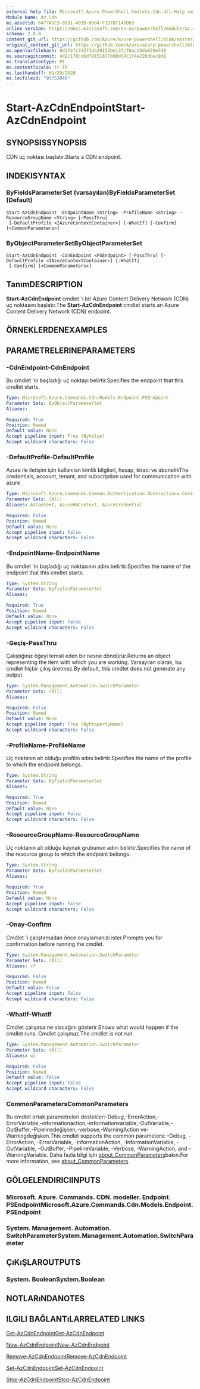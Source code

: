 ```yaml
---
external help file: Microsoft.Azure.PowerShell.Cmdlets.Cdn.dll-Help.xml
Module Name: Az.Cdn
ms.assetid: 6477ADC3-0831-493D-8904-F1D787145DD3
online version: https://docs.microsoft.com/en-us/powershell/module/az.cdn/start-azcdnendpoint
schema: 2.0.0
content_git_url: https://github.com/Azure/azure-powershell/blob/master/src/Cdn/Cdn/help/Start-AzCdnEndpoint.md
original_content_git_url: https://github.com/Azure/azure-powershell/blob/master/src/Cdn/Cdn/help/Start-AzCdnEndpoint.md
ms.openlocfilehash: 8d174fc74373ab29153be13fc78acd5da639e7d0
ms.sourcegitcommit: 4d2c178cd6df9151877b08d54c1f4a228dbec9d1
ms.translationtype: MT
ms.contentlocale: tr-TR
ms.lasthandoff: 01/29/2020
ms.locfileid: "93753040"
---
```

# <span data-ttu-id="997f7-101">Start-AzCdnEndpoint</span><span class="sxs-lookup"><span data-stu-id="997f7-101">Start-AzCdnEndpoint</span></span>

## <span data-ttu-id="997f7-102">SYNOPSIS</span><span class="sxs-lookup"><span data-stu-id="997f7-102">SYNOPSIS</span></span>
<span data-ttu-id="997f7-103">CDN uç noktası başlatır.</span><span class="sxs-lookup"><span data-stu-id="997f7-103">Starts a CDN endpoint.</span></span>

## <span data-ttu-id="997f7-104">INDEKI</span><span class="sxs-lookup"><span data-stu-id="997f7-104">SYNTAX</span></span>

### <span data-ttu-id="997f7-105">ByFieldsParameterSet (varsayılan)</span><span class="sxs-lookup"><span data-stu-id="997f7-105">ByFieldsParameterSet (Default)</span></span>
```
Start-AzCdnEndpoint -EndpointName <String> -ProfileName <String> -ResourceGroupName <String> [-PassThru]
 [-DefaultProfile <IAzureContextContainer>] [-WhatIf] [-Confirm] [<CommonParameters>]
```

### <span data-ttu-id="997f7-106">ByObjectParameterSet</span><span class="sxs-lookup"><span data-stu-id="997f7-106">ByObjectParameterSet</span></span>
```
Start-AzCdnEndpoint -CdnEndpoint <PSEndpoint> [-PassThru] [-DefaultProfile <IAzureContextContainer>] [-WhatIf]
 [-Confirm] [<CommonParameters>]
```

## <span data-ttu-id="997f7-107">Tanım</span><span class="sxs-lookup"><span data-stu-id="997f7-107">DESCRIPTION</span></span>
<span data-ttu-id="997f7-108">**Start-AzCdnEndpoint** cmdlet 'ı bir Azure Content Delivery Network (CDN) uç noktasını başlatır.</span><span class="sxs-lookup"><span data-stu-id="997f7-108">The **Start-AzCdnEndpoint** cmdlet starts an Azure Content Delivery Network (CDN) endpoint.</span></span>

## <span data-ttu-id="997f7-109">ÖRNEKLERDEN</span><span class="sxs-lookup"><span data-stu-id="997f7-109">EXAMPLES</span></span>

## <span data-ttu-id="997f7-110">PARAMETRELERINE</span><span class="sxs-lookup"><span data-stu-id="997f7-110">PARAMETERS</span></span>

### <span data-ttu-id="997f7-111">-CdnEndpoint</span><span class="sxs-lookup"><span data-stu-id="997f7-111">-CdnEndpoint</span></span>
<span data-ttu-id="997f7-112">Bu cmdlet 'in başladığı uç noktayı belirtir.</span><span class="sxs-lookup"><span data-stu-id="997f7-112">Specifies the endpoint that this cmdlet starts.</span></span>

```yaml
Type: Microsoft.Azure.Commands.Cdn.Models.Endpoint.PSEndpoint
Parameter Sets: ByObjectParameterSet
Aliases:

Required: True
Position: Named
Default value: None
Accept pipeline input: True (ByValue)
Accept wildcard characters: False
```

### <span data-ttu-id="997f7-113">-DefaultProfile</span><span class="sxs-lookup"><span data-stu-id="997f7-113">-DefaultProfile</span></span>
<span data-ttu-id="997f7-114">Azure ile iletişim için kullanılan kimlik bilgileri, hesap, kiracı ve abonelik</span><span class="sxs-lookup"><span data-stu-id="997f7-114">The credentials, account, tenant, and subscription used for communication with azure</span></span>

```yaml
Type: Microsoft.Azure.Commands.Common.Authentication.Abstractions.Core.IAzureContextContainer
Parameter Sets: (All)
Aliases: AzContext, AzureRmContext, AzureCredential

Required: False
Position: Named
Default value: None
Accept pipeline input: False
Accept wildcard characters: False
```

### <span data-ttu-id="997f7-115">-EndpointName</span><span class="sxs-lookup"><span data-stu-id="997f7-115">-EndpointName</span></span>
<span data-ttu-id="997f7-116">Bu cmdlet 'in başladığı uç noktasının adını belirtir.</span><span class="sxs-lookup"><span data-stu-id="997f7-116">Specifies the name of the endpoint that this cmdlet starts.</span></span>

```yaml
Type: System.String
Parameter Sets: ByFieldsParameterSet
Aliases:

Required: True
Position: Named
Default value: None
Accept pipeline input: False
Accept wildcard characters: False
```

### <span data-ttu-id="997f7-117">-Geçiş</span><span class="sxs-lookup"><span data-stu-id="997f7-117">-PassThru</span></span>
<span data-ttu-id="997f7-118">Çalıştığınız öğeyi temsil eden bir nesne döndürür.</span><span class="sxs-lookup"><span data-stu-id="997f7-118">Returns an object representing the item with which you are working.</span></span>
<span data-ttu-id="997f7-119">Varsayılan olarak, bu cmdlet hiçbir çıkış üretmez.</span><span class="sxs-lookup"><span data-stu-id="997f7-119">By default, this cmdlet does not generate any output.</span></span>

```yaml
Type: System.Management.Automation.SwitchParameter
Parameter Sets: (All)
Aliases:

Required: False
Position: Named
Default value: None
Accept pipeline input: True (ByPropertyName)
Accept wildcard characters: False
```

### <span data-ttu-id="997f7-120">-ProfileName</span><span class="sxs-lookup"><span data-stu-id="997f7-120">-ProfileName</span></span>
<span data-ttu-id="997f7-121">Uç noktanın ait olduğu profilin adını belirtir.</span><span class="sxs-lookup"><span data-stu-id="997f7-121">Specifies the name of the profile to which the endpoint belongs.</span></span>

```yaml
Type: System.String
Parameter Sets: ByFieldsParameterSet
Aliases:

Required: True
Position: Named
Default value: None
Accept pipeline input: False
Accept wildcard characters: False
```

### <span data-ttu-id="997f7-122">-ResourceGroupName</span><span class="sxs-lookup"><span data-stu-id="997f7-122">-ResourceGroupName</span></span>
<span data-ttu-id="997f7-123">Uç noktanın ait olduğu kaynak grubunun adını belirtir.</span><span class="sxs-lookup"><span data-stu-id="997f7-123">Specifies the name of the resource group to which the endpoint belongs.</span></span>

```yaml
Type: System.String
Parameter Sets: ByFieldsParameterSet
Aliases:

Required: True
Position: Named
Default value: None
Accept pipeline input: False
Accept wildcard characters: False
```

### <span data-ttu-id="997f7-124">-Onay</span><span class="sxs-lookup"><span data-stu-id="997f7-124">-Confirm</span></span>
<span data-ttu-id="997f7-125">Cmdlet 'i çalıştırmadan önce onaylamanızı ister.</span><span class="sxs-lookup"><span data-stu-id="997f7-125">Prompts you for confirmation before running the cmdlet.</span></span>

```yaml
Type: System.Management.Automation.SwitchParameter
Parameter Sets: (All)
Aliases: cf

Required: False
Position: Named
Default value: False
Accept pipeline input: False
Accept wildcard characters: False
```

### <span data-ttu-id="997f7-126">-WhatIf</span><span class="sxs-lookup"><span data-stu-id="997f7-126">-WhatIf</span></span>
<span data-ttu-id="997f7-127">Cmdlet çalışırsa ne olacağını gösterir.</span><span class="sxs-lookup"><span data-stu-id="997f7-127">Shows what would happen if the cmdlet runs.</span></span>
<span data-ttu-id="997f7-128">Cmdlet çalışmaz.</span><span class="sxs-lookup"><span data-stu-id="997f7-128">The cmdlet is not run.</span></span>

```yaml
Type: System.Management.Automation.SwitchParameter
Parameter Sets: (All)
Aliases: wi

Required: False
Position: Named
Default value: False
Accept pipeline input: False
Accept wildcard characters: False
```

### <span data-ttu-id="997f7-129">CommonParameters</span><span class="sxs-lookup"><span data-stu-id="997f7-129">CommonParameters</span></span>
<span data-ttu-id="997f7-130">Bu cmdlet ortak parametreleri destekler:-Debug,-ErrorAction,-ErrorVariable,-ınformationaction,-ınformationvariable,-OutVariable,-OutBuffer,-Pipelinedeğişken,-verbose,-WarningAction ve-Warningdeğişken.</span><span class="sxs-lookup"><span data-stu-id="997f7-130">This cmdlet supports the common parameters: -Debug, -ErrorAction, -ErrorVariable, -InformationAction, -InformationVariable, -OutVariable, -OutBuffer, -PipelineVariable, -Verbose, -WarningAction, and -WarningVariable.</span></span> <span data-ttu-id="997f7-131">Daha fazla bilgi için [about_CommonParameters](https://go.microsoft.com/fwlink/?LinkID=113216)bakın.</span><span class="sxs-lookup"><span data-stu-id="997f7-131">For more information, see [about_CommonParameters](https://go.microsoft.com/fwlink/?LinkID=113216).</span></span>

## <span data-ttu-id="997f7-132">GÖLGELENDIRICI</span><span class="sxs-lookup"><span data-stu-id="997f7-132">INPUTS</span></span>

### <span data-ttu-id="997f7-133">Microsoft. Azure. Commands. CDN. modeller. Endpoint. PSEndpoint</span><span class="sxs-lookup"><span data-stu-id="997f7-133">Microsoft.Azure.Commands.Cdn.Models.Endpoint.PSEndpoint</span></span>

### <span data-ttu-id="997f7-134">System. Management. Automation. SwitchParameter</span><span class="sxs-lookup"><span data-stu-id="997f7-134">System.Management.Automation.SwitchParameter</span></span>

## <span data-ttu-id="997f7-135">ÇıKıŞLAR</span><span class="sxs-lookup"><span data-stu-id="997f7-135">OUTPUTS</span></span>

### <span data-ttu-id="997f7-136">System. Boolean</span><span class="sxs-lookup"><span data-stu-id="997f7-136">System.Boolean</span></span>

## <span data-ttu-id="997f7-137">NOTLARıNDA</span><span class="sxs-lookup"><span data-stu-id="997f7-137">NOTES</span></span>

## <span data-ttu-id="997f7-138">ILGILI BAĞLANTıLAR</span><span class="sxs-lookup"><span data-stu-id="997f7-138">RELATED LINKS</span></span>

[<span data-ttu-id="997f7-139">Get-AzCdnEndpoint</span><span class="sxs-lookup"><span data-stu-id="997f7-139">Get-AzCdnEndpoint</span></span>](./Get-AzCdnEndpoint.md)

[<span data-ttu-id="997f7-140">New-AzCdnEndpoint</span><span class="sxs-lookup"><span data-stu-id="997f7-140">New-AzCdnEndpoint</span></span>](./New-AzCdnEndpoint.md)

[<span data-ttu-id="997f7-141">Remove-AzCdnEndpoint</span><span class="sxs-lookup"><span data-stu-id="997f7-141">Remove-AzCdnEndpoint</span></span>](./Remove-AzCdnEndpoint.md)

[<span data-ttu-id="997f7-142">Set-AzCdnEndpoint</span><span class="sxs-lookup"><span data-stu-id="997f7-142">Set-AzCdnEndpoint</span></span>](./Set-AzCdnEndpoint.md)

[<span data-ttu-id="997f7-143">Stop-AzCdnEndpoint</span><span class="sxs-lookup"><span data-stu-id="997f7-143">Stop-AzCdnEndpoint</span></span>](./Stop-AzCdnEndpoint.md)


